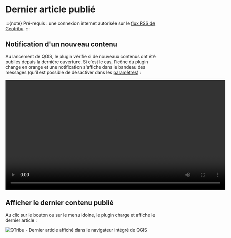 # Dernier article publié

:::{note}
Pré-requis : une connexion internet autorisée sur le [flux RSS de Geotribu](https://static.geotribu.fr/feed_rss_created.xml).
:::

## Notification d'un nouveau contenu

Au lancement de QGIS, le plugin vérifie si de nouveaux contenus ont été publiés depuis la dernière ouverture. Si c'est le cas, l'icône du plugin change en orange et une notification s'affiche dans le bandeau des messages (qu'il est possible de désactiver dans les [paramètres](settings)) :

<video width="700" controls>
    <!-- markdownlint-disable MD033 -->
      <source src="https://cdn.geotribu.fr/img/projets-geotribu/plugin_qtribu/qtribu_notification.webm" type="video/webm">
      Votre navigateur ne supporte pas la balise video HTML 5.
      <!-- markdownlint-enable MD033 -->
</video>

## Afficher le dernier contenu publié

Au clic sur le bouton ou sur le menu idoine, le plugin charge et affiche le dernier article :

![QTribu - Dernier article affiché dans le navigateur intégré de QGIS](https://cdn.geotribu.fr/img/projets-geotribu/plugin_qtribu/qtribu_article_displayed.png "QTribu - Dernier article affiché dans le navigateur intégré de QGIS")
